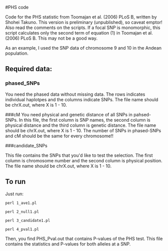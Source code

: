 #PHS code

Code for the PHS statistic from Toomajan et al. (2006) PLoS B, written by Shohei Takuno. This version is preliminary (unpublished), so caveat emptor! Also read the comments on the scripts. If a focal SNP is monomorphic, this script calculates only the second term of equation (1) in Toomajan et al. (2006) PLoS B. This may not be a good way.

As an example, I used the SNP data of chromosome 9 and 10 in the Andean population.

## Required data:

### phased_SNPs

You need the phased data without missing data. The rows indicates individual haplotpes and the columns indicate SNPs. The file name should be chrX.out, where X is 1 - 10.

###cM
You need physical and genetic distance of all SNPs in pahsed-SNPs. In this file, the first column is SNP names, the second column is physical distance and the third column is genetic distance. The file name should be chrX.out, where X is 1 - 10. The number of SNPs in phased-SNPs and cM should be the same for every chromosome!!

###candidate_SNPs

This file contains the SNPs that you'd like to test the selection. The first column is chromosome number and the second column is physical position. The file name should be chrX.out, where X is 1 - 10.

## To run
Just run: 
	
	perl 1_ave1.pl
	
	perl 2_null1.pl
	
	perl 3_candidate1.pl
	
	perl 4_pval1.pl

Then, you find PHS_Pval.out that contains P-values of the PHS test. This file contains the statistics and P-values for both alleles at a SNP.
